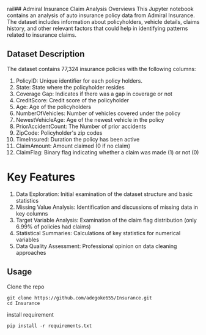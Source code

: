 rail## Admiral Insurance Claim Analysis
Overviews
This Jupyter notebook contains an analysis of auto insurance policy data from Admiral Insurance. The dataset includes information about policyholders, vehicle details, claims history, and other relevant factors that could help in identifying patterns related to insurance claims.

## Dataset Description
The dataset contains 77,324 insurance policies with the following columns:

1. PolicyID: Unique identifier for each policy holders.
2. State: State where the policyholder resides 
3. Coverage Gap: Indicates if there was a gap in coverage or not
4. CreditScore: Credit score of the policyholder
5. Age: Age of the policyholders
6. NumberOfVehicles: Number of vehicles covered under the policy
7. NewestVehicleAge: Age of the newest vehicle in the policy
8. PriorAccidentCount: The Number of prior accidents
9. ZipCode: Policyholder's zip codes
10. TimeInsured: Duration the policy has been active
11. ClaimAmount: Amount claimed (0 if no claim)
12. ClaimFlag: Binary flag indicating whether a claim was made (1) or not (0)

# Key Features
1. Data Exploration: Initial examination of the dataset structure and basic statistics
2. Missing Value Analysis: Identification and discussions of missing data in key columns
3. Target Variable Analysis: Examination of the claim flag distribution (only 6.99% of policies had claims)
4. Statistical Summaries: Calculations of key statistics for numerical variables
5. Data Quality Assessment: Professional opinion on data cleaning approaches

## Usage
Clone the repo
```
git clone https://github.com/adegoke655/Insurance.git
cd Insurance
```
install requirement
```
pip install -r requirements.txt
```
